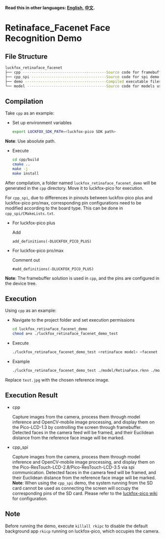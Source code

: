 
**Read this in other languages: [English](README.md), [中文](README_CN.md).**
# Retinaface_Facenet Face Recognition Demo

## File Structure

```bash
luckfox_retinaface_facenet
├── cpp --------------------------------------Source code for framebuffer demo
├── cpp_spi ----------------------------------Source code for spi demo
├── demo -------------------------------------Compiled executable files
└── model ------------------------------------Source code for models used in the demo
```

## Compilation
Take `cpp` as an example:
+ Set up environment variables

    ```bash
    export LUCKFOX_SDK_PATH=<luckfox-pico SDK path>
    ```

**Note**: Use absolute path.

+ Execute

    ```bash
    cd cpp/build
    cmake ..
    make -j
    make install
    ```

After compilation, a folder named `luckfox_retinaface_facenet_demo` will be generated in the `cpp` directory. Move it to luckfox-pico for execution.

For `cpp_spi`, due to differences in pinouts between luckfox-pico plus and luckfox-pico pro/max, corresponding pin configurations need to be modified according to the board type. This can be done in `cpp_spi/CMakeLists.txt`.
+ For luckfox-pico plus

    Add
    ```
    add_definitions(-DLUCKFOX_PICO_PLUS)
    ```
+ For luckfox-pico pro/max

    Comment out
    ```
    #add_definitions(-DLUCKFOX_PICO_PLUS)
    ```
**Note**: The framebuffer solution is used in `cpp`, and the pins are configured in the device tree.

## Execution
Using `cpp` as an example:
+ Navigate to the project folder and set execution permissions

    ```bash
    cd luckfox_retinaface_facenet_demo
    chmod a+x ./luckfox_retinaface_facenet_demo_test
    ```

+ Execute

    ```bash
    ./luckfox_retinaface_facenet_demo_test <retinaface model> <facenet model> <reference image>
    ```

+ Example

    ```bash
    ./luckfox_retinaface_facenet_demo_test ./model/RetinaFace.rknn ./model/mobilefacenet.rknn ./test.jpg
    ```

Replace `test.jpg` with the chosen reference image.

## Execution Result
+ cpp

    Capture images from the camera, process them through model inference and OpenCV-mobile image processing, and display them on the Pico-LCD-1.3 by controlling the screen through framebuffer. Detected faces in the camera feed will be framed, and their Euclidean distance from the reference face image will be marked.
+ cpp_spi

    Capture images from the camera, process them through model inference and OpenCV-mobile image processing, and display them on the Pico-ResTouch-LCD-2.8/Pico-ResTouch-LCD-3.5 via spi communication. Detected faces in the camera feed will be framed, and their Euclidean distance from the reference face image will be marked.
**Note**: When using the `cpp_spi` demo, the system running from the SD card cannot be used as connecting the screen will occupy the corresponding pins of the SD card. Please refer to the [luckfox-pico wiki](https://wiki.luckfox.com/Luckfox-Pico/Luckfox-Pico-ResTouch-LCD/) for configuration.

## Note
Before running the demo, execute `killall rkipc` to disable the default background app `rkicp` running on luckfox-pico, which occupies the camera.